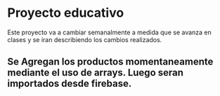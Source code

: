 # Proyecto educativo

Este proyecto va a cambiar semanalmente a medida que se avanza en clases y se iran describiendo los cambios realizados.

## Se Agregan los productos momentaneamente mediante el uso de arrays. Luego seran importados desde firebase.

